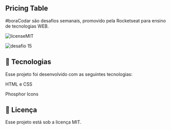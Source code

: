 Pricing Table
-
#boraCodar são desafios semanais, promovido pela Rocketseat para ensino de tecnologias WEB.

![licenseMIT](https://user-images.githubusercontent.com/124744877/232591493-0410a4a9-2fe4-4305-9b31-6d4f6fe0d283.svg)

![desafio 15](https://user-images.githubusercontent.com/124744877/232591571-660ad444-8d80-4cbf-bb44-1eb9e8854ab2.jpg)

🚀 Tecnologias
-
Esse projeto foi desenvolvido com as seguintes tecnologias:

HTML e CSS

Phosphor Icons

📝 Licença
-
Esse projeto está sob a licença MIT.
